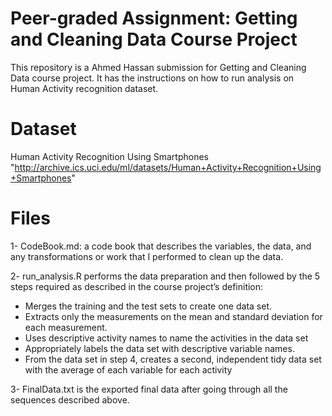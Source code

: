 # Peer-graded Assignment: Getting and Cleaning Data Course Project
This repository is a Ahmed Hassan submission for Getting and Cleaning Data course project. It has the instructions on how to run analysis on Human Activity recognition dataset.

# Dataset
Human Activity Recognition Using Smartphones "http://archive.ics.uci.edu/ml/datasets/Human+Activity+Recognition+Using+Smartphones"

# Files
1- CodeBook.md: a code book that describes the variables, the data, and any transformations or work that I performed to clean up the data.

2- run_analysis.R performs the data preparation and then followed by the 5 steps required as described in the course project’s definition:
    
   - Merges the training and the test sets to create one data set.
   - Extracts only the measurements on the mean and standard deviation for each measurement.
   - Uses descriptive activity names to name the activities in the data set
   - Appropriately labels the data set with descriptive variable names.
   - From the data set in step 4, creates a second, independent tidy data set with the average of each variable for each activity
   
3- FinalData.txt is the exported final data after going through all the sequences described above.
